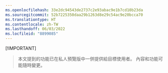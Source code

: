 ```yaml
---
ms.openlocfilehash: 33e2dc94543de2737c2e93abac9e1b7cd10b23da
ms.sourcegitcommit: 52b7225350daa29b1263d8e29c54ac9e20bcca70
ms.translationtype: HT
ms.contentlocale: zh-TW
ms.lasthandoff: 06/03/2022
ms.locfileid: "8899085"
---
```

 [!IMPORTANT]
> 本文提到的功能已在私人預覽版中一併提供給目標使用者。 內容和功能可能隨時變更。 
